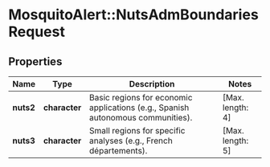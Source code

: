 # MosquitoAlert::NutsAdmBoundariesRequest


## Properties
Name | Type | Description | Notes
------------ | ------------- | ------------- | -------------
**nuts2** | **character** | Basic regions for economic applications (e.g., Spanish autonomous communities). | [Max. length: 4] 
**nuts3** | **character** | Small regions for specific analyses (e.g., French départements). | [Max. length: 5] 


